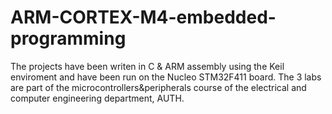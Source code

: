 # ARM-CORTEX-M4-embedded-programming
The projects have been writen in C & ARM assembly using the Keil enviroment and have been run on the Nucleo STM32F411 board. The 3 labs are part of the microcontrollers&peripherals course of the electrical and computer engineering department, AUTH. 
